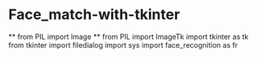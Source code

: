 
# Face_match-with-tkinter
** from PIL import Image **
from PIL import ImageTk
import tkinter as tk
from tkinter import filedialog
import sys
import face_recognition as fr
